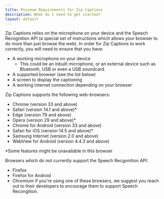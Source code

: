 ```yaml
---
title: Minimum Requirements for Zip Captions
description: What do I need to get started?
layout: default
---
```

Zip Captions relies on the microphone on your device and the Speech Recognition API (a special set of instructions which allows your browser to do more than just browse the web). In order for Zip Captions to work correctly, you will need to ensure that you have:
- A working microphone on your device
  * This could be an inbuilt microphone, or an external device such as Bluetooth, USB or even a USB soundcard.
- A supported browser (see the list below)
- A screen to display the captioning
- A working internet connection depending on your browser

Zip Captions supports the following web-browsers:
- Chrome (version 33 and above)
- Safari (version 14.1 and above)*
- Edge (version 79 and above)
- Opera (version 29 and above)*
- Chrome for Android (version 33 and above)
- Safari for iOS (version 14.5 and above)*
- Samsung Internet (version 2.0 and above)
- WebView for Android (version 4.4.3 and above)

*Some features might be unavailable in this browser

Browsers which do not currently support the Speech Recgonition API:
- Firefox
- Firefox for Android
- Chromium
If you're using one of these browsers, we suggest you reach out to their developers to encourage them to support Speech Recongition.
